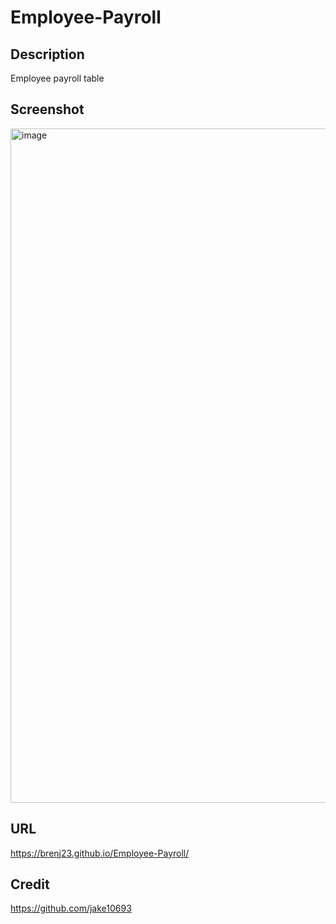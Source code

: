 # Employee-Payroll

## Description 
Employee payroll table

## Screenshot
<img width="1079" alt="image" src="https://github.com/brenj23/Employee-Payroll/assets/154111598/ddfa52b3-566b-406b-aee5-3d3f0989e966">


## URL 
https://brenj23.github.io/Employee-Payroll/

## Credit
https://github.com/jake10693
